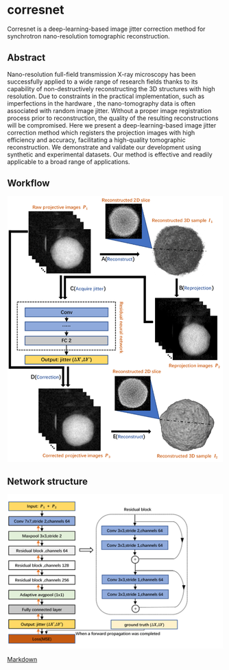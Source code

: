 # corresnet
Corresnet is a deep-learning-based image jitter correction method for synchrotron nano-resolution tomographic reconstruction.


## Abstract

Nano-resolution full-field transmission X-ray microscopy has been successfully applied to a wide range of research fields thanks to its capability of non-destructively reconstructing the 3D structures with high resolution. Due to constraints in the practical implementation, such as imperfections in the hardware , the nano-tomography data is often associated with random image jitter. Without a proper image registration process prior to reconstruction, the quality of the resulting reconstructions will be compromised. Here we present a deep-learning-based image jitter correction method which registers the projection images with high efficiency and accuracy, facilitating a high-quality tomographic reconstruction. We demonstrate and validate our development using synthetic and experimental datasets. Our method is effective and readily applicable to a broad range of applications. 
## Workflow 

![image](https://github.com/SSRL-LiuGroup/corresnet/blob/main/Fig/ss1.png)

## Network structure 

![image](https://github.com/SSRL-LiuGroup/corresnet/blob/main/Fig/ss2.png)


 [Markdown](https://github.com/)
